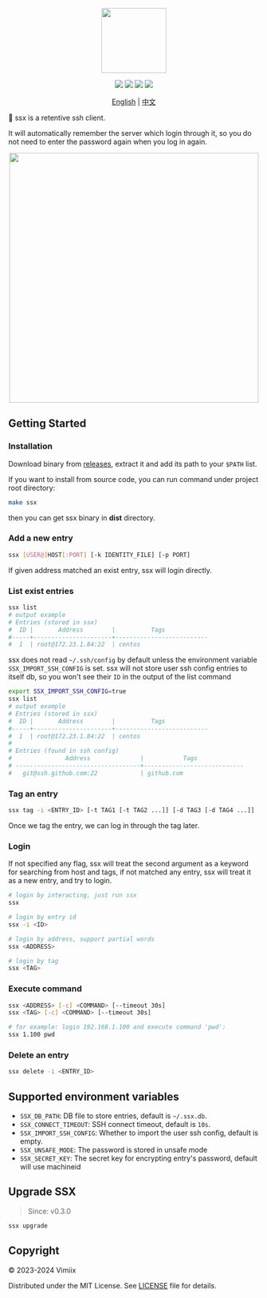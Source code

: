 <p align="center">
    <img src="https://raw.githubusercontent.com/vimiix/ssx/master/static/logo.svg?sanitize=true"
        height="130">
</p>

<p align="center">
    <a href="https://github.com/vimiix/ssx/actions" alt="license">
    <img src="https://github.com/vimiix/ssx/actions/workflows/release.yml/badge.svg" /></a>
    <a href="https://goreportcard.com/report/github.com/vimiix/ssx" alt="goreport">
    <img src="https://goreportcard.com/badge/github.com/vimiix/ssx" /></a>
    <a href="https://github.com/vimiix/ssx/blob/main/LICENSE" alt="license">
    <img src="https://img.shields.io/badge/License-MIT-jasper" /></a>
    <a href="https://github.com/vimiix" alt="author">
    <img src="https://img.shields.io/badge/Author-Vimiix-blue" /></a>
</p>

<p align="center"><a href="https://github.com/vimiix/ssx/blob/main/README.md">English</a> | <a href="https://github.com/vimiix/ssx/blob/main/README_zh.md">中文</a></p>

🦅 ssx is a retentive ssh client.

It will automatically remember the server which login through it,
so you do not need to enter the password again when you log in again.

<p align="center">
    <img src="https://raw.githubusercontent.com/vimiix/ssx/master/static/demo.svg?sanitize=true"
        height="500">
</p>

## Getting Started

### Installation

Download binary from [releases](https://github.com/vimiix/ssx/releases), extract it and add its path to your `$PATH` list.

If you want to install from source code, you can run command under project root directory:

```bash
make ssx
```

then you can get ssx binary in **dist** directory.

### Add a new entry

```bash
ssx [USER@]HOST[:PORT] [-k IDENTITY_FILE] [-p PORT]
```

If given address matched an exist entry, ssx will login directly.

### List exist entries

```bash
ssx list
# output example
# Entries (stored in ssx)
#  ID |       Address        |          Tags
#-----+----------------------+--------------------------
#  1  | root@172.23.1.84:22  | centos
```

ssx does not read `~/.ssh/config` by default unless the environment variable `SSX_IMPORT_SSH_CONFIG` is set.
ssx will not store user ssh config entries to itself db, so you won't see their `ID` in the output of the list command

```bash
export SSX_IMPORT_SSH_CONFIG=true
ssx list
# output example
# Entries (stored in ssx)
#  ID |       Address        |          Tags
#-----+----------------------+--------------------------
#  1  | root@172.23.1.84:22  | centos
#
# Entries (found in ssh config)
#               Address              |           Tags
# -----------------------------------+----------------------------
#   git@ssh.github.com:22            | github.com
```

### Tag an entry

```bash
ssx tag -i <ENTRY_ID> [-t TAG1 [-t TAG2 ...]] [-d TAG3 [-d TAG4 ...]]
```

Once we tag the entry, we can log in through the tag later.

### Login

If not specified any flag, ssx will treat the second argument as a keyword for searching from host and tags, if not matched any entry, ssx will treat it as a new entry, and try to login.

```bash
# login by interacting, just run ssx
ssx

# login by entry id
ssx -i <ID>

# login by address, support partial words
ssx <ADDRESS>

# login by tag
ssx <TAG>
```

### Execute command

```bash
ssx <ADDRESS> [-c] <COMMAND> [--timeout 30s]
ssx <TAG> [-c] <COMMAND> [--timeout 30s]

# for example: login 192.168.1.100 and execute command 'pwd':
ssx 1.100 pwd
```

### Delete an entry

```bash
ssx delete -i <ENTRY_ID>
```

## Supported environment variables

- `SSX_DB_PATH`: DB file to store entries, default is `~/.ssx.db`.
- `SSX_CONNECT_TIMEOUT`: SSH connect timeout, default is `10s`.
- `SSX_IMPORT_SSH_CONFIG`: Whether to import the user ssh config, default is empty.
- `SSX_UNSAFE_MODE`: The password is stored in unsafe mode
- `SSX_SECRET_KEY`: The secret key for encrypting entry's password, default will use machineid

## Upgrade SSX

> Since: v0.3.0

```bash
ssx upgrade
```

## Copyright

© 2023-2024 Vimiix

Distributed under the MIT License. See [LICENSE](https://github.com/vimiix/ssx/blob/main/LICENSE) file for details.

